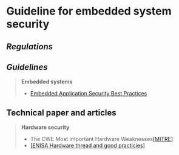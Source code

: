 # Guideline for embedded system security
## ***Regulations***


## ***Guidelines***
> **Embedded systems**
> - [Embedded Application Security Best Practices](https://scriptingxss.gitbook.io/embedded-appsec-best-practices/)


## Technical paper and articles
> **Hardware security**
> - The CWE Most Important Hardware Weaknesses[[MITRE]](https://cwe.mitre.org/scoring/lists/2021_CWE_MIHW.html)
> - [[ENISA Hardware thread and good practicies]](https://www.enisa.europa.eu/publications/hardware-threat-landscape/@@download/fullReport "Hardware Threat Landscape and Good Practice Guide")
